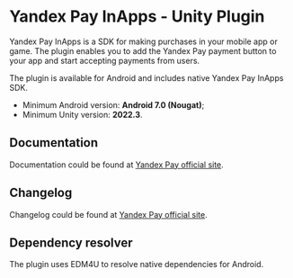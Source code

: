 # Yandex Pay InApps - Unity Plugin
Yandex Pay InApps is a SDK for making purchases in your mobile app or game. The plugin enables you to add the Yandex Pay payment button to your app and start accepting payments from users.

The plugin is available for Android and includes native Yandex Pay InApps SDK.
- Minimum Android version: **Android 7.0 (Nougat)**;
- Minimum Unity version: **2022.3**.


## Documentation
Documentation could be found at [Yandex Pay official site](https://pay.yandex.ru/docs/en/custom/inapps/unity).

## Changelog	
Changelog could be found at [Yandex Pay official site](https://pay.yandex.ru/docs/en/custom/inapps/unity/changelog).

## Dependency resolver
The plugin uses EDM4U to resolve native dependencies for Android.
